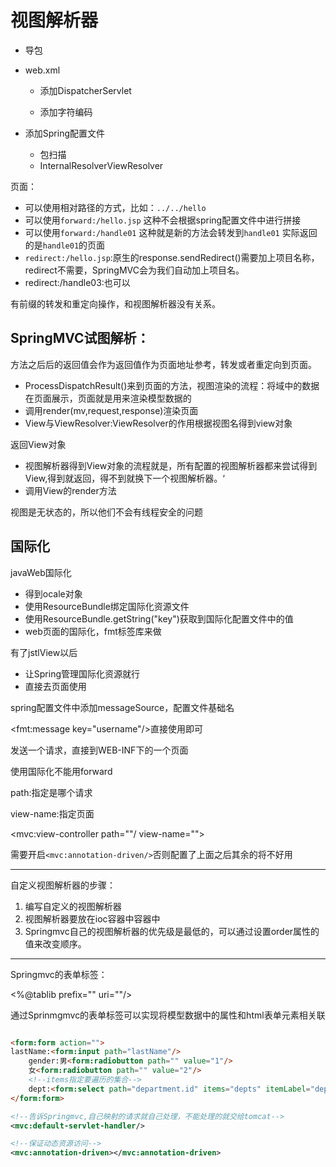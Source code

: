 # 视图解析器

- 导包

- web.xml

  - 添加DispatcherServlet

  - 添加字符编码

- 添加Spring配置文件

  - 包扫描
  - InternalResolverViewResolver

页面：

- 可以使用相对路径的方式，比如：`../../hello`
- 可以使用`forward:/hello.jsp` 这种不会根据spring配置文件中进行拼接
- 可以使用`forward:/handle01` 这种就是新的方法会转发到`handle01` 实际返回的是`handle01`的页面
- `redirect:/hello.jsp`:原生的response.sendRedirect()需要加上项目名称，redirect不需要，SpringMVC会为我们自动加上项目名。
- redirect:/handle03:也可以

有前缀的转发和重定向操作，和视图解析器没有关系。

## SpringMVC试图解析：

方法之后后的返回值会作为返回值作为页面地址参考，转发或者重定向到页面。

- ProcessDispatchResult()来到页面的方法，视图渲染的流程：将域中的数据在页面展示，页面就是用来渲染模型数据的
- 调用render(mv,request,response)渲染页面
- View与ViewResolver:ViewResolver的作用根据视图名得到view对象

返回View对象

- 视图解析器得到View对象的流程就是，所有配置的视图解析器都来尝试得到View,得到就返回，得不到就换下一个视图解析器。‘
- 调用View的render方法

视图是无状态的，所以他们不会有线程安全的问题

## 国际化

javaWeb国际化

- 得到ocale对象
- 使用ResourceBundle绑定国际化资源文件
- 使用ResourceBundle.getString("key")获取到国际化配置文件中的值
- web页面的国际化，fmt标签库来做

有了jstlView以后

- 让Spring管理国际化资源就行
- 直接去页面使用

spring配置文件中添加messageSource，配置文件基础名

<fmt:message key="username"/>直接使用即可

发送一个请求，直接到WEB-INF下的一个页面

使用国际化不能用forward

path:指定是哪个请求

view-name:指定页面

<mvc:view-controller path=""/  view-name="">

需要开启`<mvc:annotation-driven/>`否则配置了上面之后其余的将不好用

---

自定义视图解析器的步骤：

1. 编写自定义的视图解析器
2. 视图解析器要放在ioc容器中容器中
3. Springmvc自己的视图解析器的优先级是最低的，可以通过设置order属性的值来改变顺序。

---

Springmvc的表单标签：

<%@tablib prefix="" uri=""/>

通过Sprinmgmvc的表单标签可以实现将模型数据中的属性和html表单元素相关联

```html

<form:form action="">
lastName:<form:input path="lastName"/>
    gender:男<form:radiobutton path="" value="1"/>
    女<form:radiobutton path="" value="2"/>
    <!--items指定要遍历的集合-->
    dept:<form:select path="department.id" items="depts" itemLabel="departmentName" itemsValue="id"></form:select>
</form:form>
```

```xml
<!--告诉Springmvc,自己映射的请求就自己处理，不能处理的就交给tomcat-->
<mvc:default-servlet-handler/>
```

```xml
<!--保证动态资源访问-->
<mvc:annotation-driven></mvc:annotation-driven>
```



